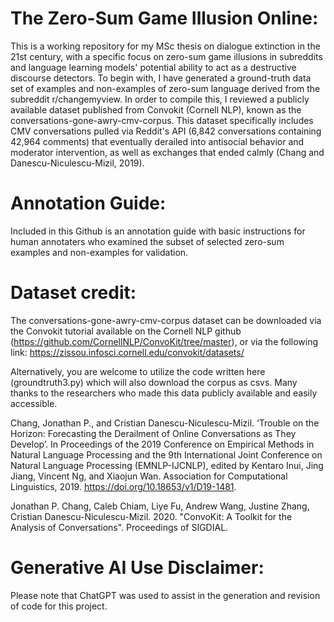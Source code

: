 # The Zero-Sum Game Illusion Online:
This is a working repository for my MSc thesis on dialogue extinction in the 21st century, with a specific focus on zero-sum game illusions in subreddits and language learning models' potential ability to act as a destructive discourse detectors. 
To begin with, I have generated a ground-truth data set of examples and non-examples of zero-sum language derived from the subreddit r/changemyview. In order to compile this, I reviewed a publicly available dataset published from Convokit (Cornell NLP), known as the conversations-gone-awry-cmv-corpus. This dataset specifically includes CMV conversations pulled via Reddit's API (6,842 conversations containing 42,964 comments) that eventually derailed into antisocial behavior and moderator intervention, as well as exchanges that ended calmly (Chang and Danescu-Niculescu-Mizil, 2019). 

# Annotation Guide:
Included in this Github is an annotation guide with basic instructions for human annotaters who examined the subset of selected zero-sum examples and non-examples for validation. 

# Dataset credit: 
The conversations-gone-awry-cmv-corpus dataset can be downloaded via the Convokit tutorial available on the Cornell NLP github (https://github.com/CornellNLP/ConvoKit/tree/master), or via the following link: https://zissou.infosci.cornell.edu/convokit/datasets/

Alternatively, you are welcome to utilize the code written here (groundtruth3.py) which will also download the corpus as csvs. Many thanks to the researchers who made this data publicly available and easily accessible. 

Chang, Jonathan P., and Cristian Danescu-Niculescu-Mizil. ‘Trouble on the Horizon: Forecasting the Derailment of Online Conversations as They Develop’. In Proceedings of the 2019 Conference on Empirical Methods in Natural Language Processing and the 9th International Joint Conference on Natural Language Processing (EMNLP-IJCNLP), edited by Kentaro Inui, Jing Jiang, Vincent Ng, and Xiaojun Wan. Association for Computational Linguistics, 2019. https://doi.org/10.18653/v1/D19-1481.


Jonathan P. Chang, Caleb Chiam, Liye Fu, Andrew Wang, Justine Zhang, Cristian Danescu-Niculescu-Mizil. 2020. "ConvoKit: A Toolkit for the Analysis of Conversations". Proceedings of SIGDIAL.

# Generative AI Use Disclaimer: 
Please note that ChatGPT was used to assist in the generation and revision of code for this project. 
